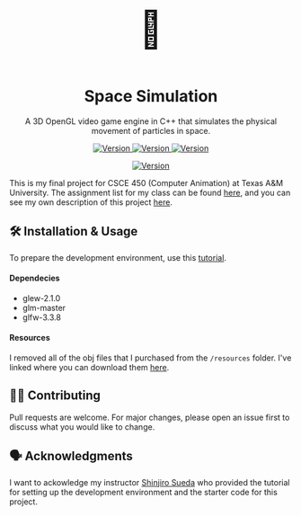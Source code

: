 <p align="center" style="font-size:64px">
    🚀
</p>
<h1 align="center">
  Space Simulation
</h1>

<p align="center">
  A 3D OpenGL video game engine in C++ that simulates the physical movement of particles in space.</a>
</p>

<p align="center">
  <a href="">
    <img alt="Version" src="https://img.shields.io/badge/version-1.0.0-brightgreen" />
  </a>
    <a href="">
    <img alt="Version" src="https://img.shields.io/badge/build-passing-brightgreen" />
  </a>
    <a href="">
    <img alt="Version" src="https://img.shields.io/badge/repo_status-inactive-red" />
  </a>

</p>

<p align="center">
  <a href="">
    <img alt="Version" src="https://i.postimg.cc/jj4n9QCk/Screenshot-2023-09-12-at-12-09-48-AM.png" />
  </a>
</p>

This is my final project for CSCE 450 (Computer Animation) at Texas A&M University. The assignment list for my class can be found [here](https://people.engr.tamu.edu/sueda/courses/CSCE450/2022F/projects/index.html), and you can see my own description of this project [here](https://people.engr.tamu.edu/sueda/courses/CSCE450/2022F/projects/Cesar_Fuentes/index.html).

## 🛠️ Installation & Usage

To prepare the development environment, use this [tutorial](https://people.engr.tamu.edu/sueda/courses/CSCE450/2022F/labs/L00/index.html).

#### Dependecies

- glew-2.1.0
- glm-master
- glfw-3.3.8

#### Resources

I removed all of the obj files that I purchased from the `/resources` folder. I've linked where you can download them [here](https://people.engr.tamu.edu/sueda/courses/CSCE450/2022F/projects/Cesar_Fuentes/index.html).

## 🫱‍🫲 Contributing

Pull requests are welcome. For major changes, please open an issue first
to discuss what you would like to change.

## 🗣️ Acknowledgments

I want to ackowledge my instructor [Shinjiro Sueda](https://people.engr.tamu.edu/sueda/index.html) who provided the tutorial for setting up the development environment and the starter code for this project.
